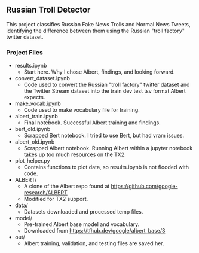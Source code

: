 ## Russian Troll Detector

This project classifies Russian Fake News Trolls and Normal News Tweets, identifying the difference between them using the Russian "troll factory" twitter dataset.

### Project Files

- results.ipynb
    + Start here.  Why I chose Albert, findings, and looking forward.
- convert_dataset.ipynb
    + Code used to convert the Russian "troll factory" twitter dataset and the Twitter Stream dataset into the train dev test tsv format Albert expects.
- make_vocab.ipynb
    + Code used to make vocabulary file for training.
- albert_train.ipynb
    + Final notebook.  Successful Albert training and findings.
- bert_old.ipynb
    + Scrapped Bert notebook.  I tried to use Bert, but had vram issues.
- albert_old.ipynb
    + Scrapped Albert notebook.  Running Albert within a jupyter notebook takes up too much resources on the TX2.
- plot_helper.py
    + Contains functions to plot data, so results.ipynb is not flooded with code.
- ALBERT/
    + A clone of the Albert repo found at https://github.com/google-research/ALBERT
    + Modified for TX2 support.
- data/
    + Datasets downloaded and processed temp files.
- model/
    + Pre-trained Albert base model and vocabulary.
    + Downloaded from https://tfhub.dev/google/albert_base/3
- out/
    + Albert training, validation, and testing files are saved her.